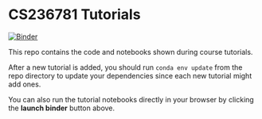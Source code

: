 # CS236781 Tutorials

[![Binder](https://mybinder.org/badge.svg)](https://mybinder.org/v2/gh/vistalab-technion/cs236781-tutorials/master)

This repo contains the code and notebooks shown during course tutorials.

After a new tutorial is added, you should run `conda env update` from the repo
directory to update your dependencies since each new tutorial might add
ones.

You can also run the tutorial notebooks directly in your browser by clicking the
**launch binder** button above.

